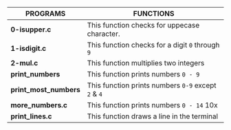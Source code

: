 |**PROGRAMS**		|**FUNCTIONS**									|
|-----------------------|-------------------------------------------------------------------------------|
|**0-isupper.c**	|This function checks for uppecase character.					|
|**1-isdigit.c**	|This function checks for a digit ```0``` through ```9```			|
|**2-mul.c**		|This function multiplies two integers						|
|**print_numbers**	|This function prints numbers ```0 - 9```					|
|**print_most_numbers** |This function prints numbers ```0-9``` except ```2``` & ```4```		|
|**more_numbers.c**	|This function prints numbers ```0 - 14``` 10x					|
|**print_lines.c**	|This function draws a line in the terminal					|

